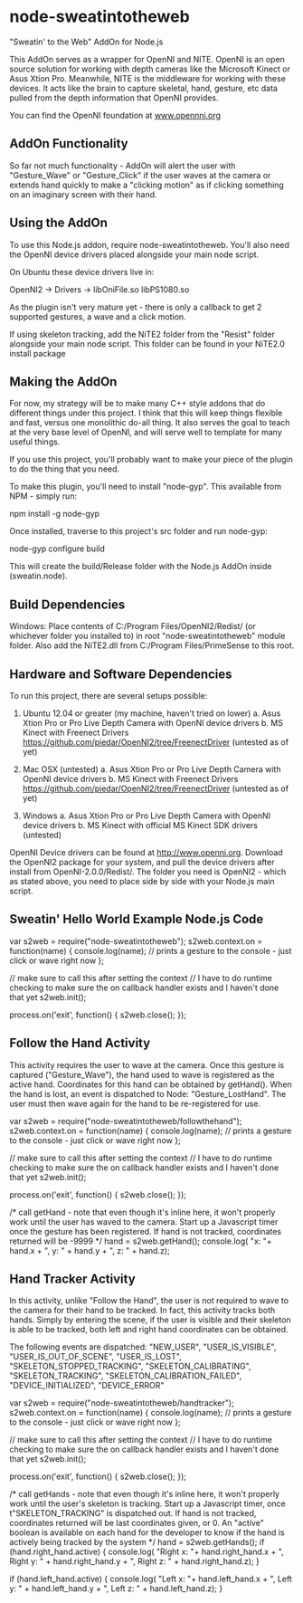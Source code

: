 node-sweatintotheweb
====================

"Sweatin' to the Web" AddOn for Node.js

This AddOn serves as a wrapper for OpenNI and NITE.  OpenNI is an open source solution for working with depth cameras like the Microsoft Kinect or Asus Xtion Pro.  Meanwhile, NITE is the middleware for working with these devices.  It acts like the brain to capture skeletal, hand, gesture, etc data pulled from the depth information that OpenNI provides.

You can find the OpenNI foundation at www.opennni.org


AddOn Functionality
-------------------

So far not much functionality - AddOn will alert the user with "Gesture_Wave" or "Gesture_Click" if the user waves at the camera or extends hand quickly to make a "clicking motion" as if clicking something on an imaginary screen with their hand.


Using the AddOn
---------------

To use this Node.js addon, require node-sweatintotheweb.  You'll also need the OpenNI device drivers placed alongside your main node script.

On Ubuntu these device drivers live in:

OpenNI2 ->
	Drivers ->
		libOniFile.so
		libPS1080.so

As the plugin isn't very mature yet - there is only a callback to get 2 supported gestures, a wave and a click motion.

If using skeleton tracking, add the NiTE2 folder from the "Resist" folder alongside your main node script.  This folder can be found in your NiTE2.0 install package


Making the AddOn
----------------

For now, my strategy will be to make many C++ style addons that do different things under this project.  I think that this will keep things flexible and fast, versus one monolithic do-all thing.  It also serves the goal to teach at the very base level of OpenNI, and will serve well to template for many useful things.

If you use this project, you'll probably want to make your piece of the plugin to do the thing that you need.

To make this plugin, you'll need to install "node-gyp".  This available from NPM - simply run:

npm install -g node-gyp

Once installed, traverse to this project's src folder and run node-gyp:

node-gyp configure build

This will create the build/Release folder with the Node.js AddOn inside (sweatin.node).


Build Dependencies
----------------------------------

Windows: Place contents of C:/Program Files/OpenNI2/Redist/ (or whichever folder you installed to) in root "node-sweatintotheweb" module folder.  Also add the NiTE2.dll from C:/Program Files/PrimeSense to this root.



Hardware and Software Dependencies
----------------------------------

To run this project, there are several setups possible:

1.  Ubuntu 12.04 or greater (my machine, haven't tried on lower)
	a.  Asus Xtion Pro or Pro Live Depth Camera with OpenNI device drivers
	b.  MS Kinect with Freenect Drivers https://github.com/piedar/OpenNI2/tree/FreenectDriver (untested as of yet)


2.  Mac OSX (untested)
	a.  Asus Xtion Pro or Pro Live Depth Camera with OpenNI device drivers
	b.  MS Kinect with Freenect Drivers https://github.com/piedar/OpenNI2/tree/FreenectDriver (untested as of yet)

3.  Windows
	a.  Asus Xtion Pro or Pro Live Depth Camera with OpenNI device drivers
	b.  MS Kinect with official MS Kinect SDK drivers (untested)


OpenNI Device drivers can be found at http://www.openni.org.  Download the OpenNI2 package for your system, and pull the device drivers after install from OpenNI-2.0.0/Redist/.  The folder you need is OpenNI2 - which as stated above, you need to place side by side with your Node.js main script.


Sweatin' Hello World Example Node.js Code
-----------------------------------------

var s2web = require("node-sweatintotheweb");
s2web.context.on = function(name) {
    console.log(name); // prints a gesture to the console - just click or wave right now
};

// make sure to call this after setting the context
// I have to do runtime checking to make sure the on callback handler exists and I haven't done that yet
s2web.init();

process.on('exit', function() {
    s2web.close();
});


Follow the Hand Activity
------------------------

This activity requires the user to wave at the camera.  Once this gesture is captured ("Gesture_Wave"), the hand used to wave is registered as the active hand.  Coordinates for this hand can be obtained by getHand().  When the hand is lost, an event is dispatched to Node: "Gesture_LostHand".  The user must then wave again for the hand to be re-registered for use.

var s2web = require("node-sweatintotheweb/followthehand");
s2web.context.on = function(name) {
    console.log(name); // prints a gesture to the console - just click or wave right now
};

// make sure to call this after setting the context
// I have to do runtime checking to make sure the on callback handler exists and I haven't done that yet
s2web.init();

process.on('exit', function() {
    s2web.close();
});

/* 
call getHand - note that even though it's inline here, it won't properly work until the user has waved to the camera.  Start up a Javascript timer once the gesture has been registered.  If hand is not tracked, coordinates returned will be -9999
*/
hand = s2web.getHand();
console.log( "x: "+ hand.x + ", y: " + hand.y + ", z: " + hand.z);


Hand Tracker Activity
----------------------

In this activity, unlike "Follow the Hand", the user is not required to wave to the camera for their hand to be tracked.  In fact, this activity tracks both hands.  Simply by entering the scene, if the user is visible and their skeleton is able to be tracked, both left and right hand coordinates can be obtained.

The following events are dispatched: "NEW_USER", "USER_IS_VISIBLE", "USER_IS_OUT_OF_SCENE", "USER_IS_LOST", "SKELETON_STOPPED_TRACKING", "SKELETON_CALIBRATING", "SKELETON_TRACKING", "SKELETON_CALIBRATION_FAILED", "DEVICE_INITIALIZED", "DEVICE_ERROR"

var s2web = require("node-sweatintotheweb/handtracker");
s2web.context.on = function(name) {
    console.log(name); // prints a gesture to the console - just click or wave right now
};

// make sure to call this after setting the context
// I have to do runtime checking to make sure the on callback handler exists and I haven't done that yet
s2web.init();

process.on('exit', function() {
    s2web.close();
});

/* 
call getHands - note that even though it's inline here, it won't properly work until the user's skeleton is tracking.  Start up a Javascript timer, once t"SKELETON_TRACKING" is dispatched out.  If hand is not tracked, coordinates returned will be last coordinates given, or 0.  An "active" boolean is available on each hand for the developer to know if the hand is actively being tracked by the system
*/
hand = s2web.getHands();
if (hand.right_hand.active) {
	console.log( "Right x: "+ hand.right_hand.x + ", Right y: " + hand.right_hand.y + ", Right z: " + hand.right_hand.z);
}

if (hand.left_hand.active) {
	console.log( "Left x: "+ hand.left_hand.x + ", Left y: " + hand.left_hand.y + ", Left z: " + hand.left_hand.z);
}